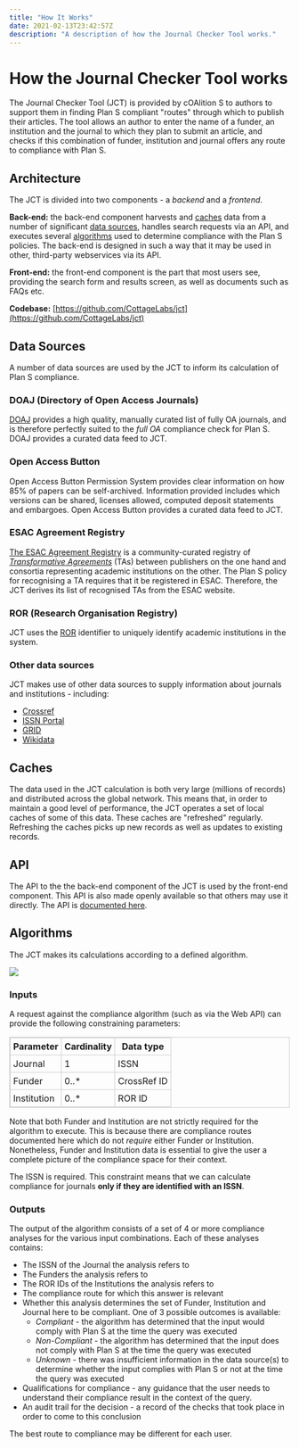 ```yaml
---
title: "How It Works"
date: 2021-02-13T23:42:57Z
description: "A description of how the Journal Checker Tool works."
---
```


<style type="text/css">
table {
    border: 1px solid #cccccc;
}

thead {
    font-weight: bold;
}

td, th {
    border: 1px solid #cccccc;
    padding: 5px;
}
</style>

# How the Journal Checker Tool works

The Journal Checker Tool (JCT) is provided by cOAlition S to authors to support them in finding Plan S compliant "routes" through which to publish their articles. The tool allows an author to enter the name of a funder, an institution and the journal to which they plan to submit an article, and checks if this combination of funder, institution and journal offers any route to compliance with Plan S.

## <a name="architecture"></a>Architecture

The JCT is divided into two components - a *backend* and a *frontend*.

**Back-end:** the back-end component harvests and [caches](#caches) data from a number of significant 
[data sources](#data_sources), handles search requests via an API, and executes several [algorithms](#algorithms) used to determine compliance with the Plan S policies. The back-end is designed in such a way that it may be used in other, third-party webservices via its API.

**Front-end:** the front-end component is the part that most users see, providing the search form and results screen, as well as documents such as FAQs etc.

**Codebase:** [https://github.com/CottageLabs/jct](https://github.com/CottageLabs/jct)

## <a name="data_sources"></a>Data Sources

A number of data sources are used by the JCT to inform its calculation of Plan S compliance.

### DOAJ (Directory of Open Access Journals)

[DOAJ](https://doaj.org/) provides a high quality, manually curated list of fully OA journals, and is therefore perfectly suited to the *full OA* compliance check for Plan S. DOAJ provides a curated data feed to JCT.

### Open Access Button

Open Access Button Permission System provides clear information on how 85% of papers can be self-archived. Information provided includes which versions can be shared, licenses allowed, computed deposit statements and embargoes. Open Access Button provides a curated data feed to JCT.

### ESAC Agreement Registry

[The ESAC Agreement Registry](https://esac-initiative.org/about/transformative-agreements/agreement-registry/) is a community-curated registry of *[Transformative Agreements](https://esac-initiative.org/about/transformative-agreements/)* (TAs) between publishers on the one hand and consortia representing academic institutions on the other. The Plan S policy for recognising a TA requires that it be registered in ESAC. Therefore, the JCT derives its list of recognised TAs from the ESAC website.

### ROR (Research Organisation Registry)

JCT uses the [ROR](https://ror.org) identifier to uniquely identify academic institutions in the system.

### Other data sources

JCT makes use of other data sources to supply information about journals and institutions - including:

* [Crossref](https://www.crossref.org/) 
* [ISSN Portal](https://portal.issn.org)
* [GRID](https://www.grid.ac)
* [Wikidata](https://www.wikidata.org/wiki/Wikidata:Main_Page)



## <a name="caches"></a>Caches

The data used in the JCT calculation is both very large (millions of records) and distributed across the global 
network. This means that, in order to maintain a good level of performance, the JCT operates a set of local caches of some of this data. These caches are "refreshed" regularly. Refreshing the caches picks up new records as well as updates to existing records.



## <a name="api"></a>API

The API to the the back-end component of the JCT is used by the front-end component. This API is also made openly available so that others may use it directly. 
The API is [documented here](/apidocs).



## <a name="algorithms"></a>Algorithms

The JCT makes its calculations according to a defined algorithm.

<img src="/img/algorithm_main.png">

### Inputs

A request against the compliance algorithm (such as via the Web API) can provide the following constraining parameters:

| **Parameter** | Cardinality | **Data type** |
| ------------- | ----------- | ------------- |
| Journal       | 1           | ISSN          |
| Funder        | 0..*        | CrossRef ID   |
| Institution   | 0..*        | ROR ID        |

Note that both Funder and Institution are not strictly required for the algorithm to execute. This is because there  are compliance routes documented here which do not *require* either Funder or Institution. Nonetheless, Funder and Institution data is essential to give the user a complete picture of the compliance space for their context.

The ISSN is required. This constraint means that we can calculate compliance for journals **only if they are identified with an ISSN**.

### Outputs

The output of the algorithm consists of a set of 4 or more compliance analyses for the various input combinations. 
Each of these analyses contains:

* The ISSN of the Journal the analysis refers to
* The Funders the analysis refers to
* The ROR IDs of the Institutions the analysis refers to
* The compliance route for which this answer is relevant
* Whether this analysis determines the set of Funder, Institution and Journal here to be compliant. One of 3 possible outcomes is available:
    * *Compliant* - the algorithm has determined that the input would comply with Plan S at the time the query was executed
    * *Non-Compliant* - the algorithm has determined that the input does not comply with Plan S at the time the query was executed
    * *Unknown* - there was insufficient information in the data source(s) to determine whether the input complies with Plan S or not at the time the query was executed
* Qualifications for compliance - any guidance that the user needs to understand their compliance result in the context of the query.
* An audit trail for the decision - a record of the checks that took place in order to come to this conclusion

The best route to compliance may be different for each user.

